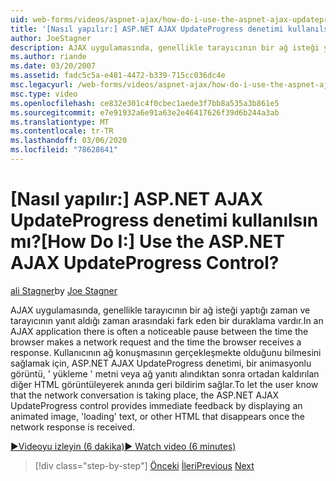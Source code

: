 ```yaml
---
uid: web-forms/videos/aspnet-ajax/how-do-i-use-the-aspnet-ajax-updateprogress-control
title: '[Nasıl yapılır:] ASP.NET AJAX UpdateProgress denetimi kullanılsın mı? | Microsoft Docs'
author: JoeStagner
description: AJAX uygulamasında, genellikle tarayıcının bir ağ isteği yaptığı zaman ve tarayıcının yanıt aldığı zaman arasındaki fark eden bir duraklama vardır. T...
ms.author: riande
ms.date: 03/20/2007
ms.assetid: fadc5c5a-e481-4472-b339-715cc036dc4e
msc.legacyurl: /web-forms/videos/aspnet-ajax/how-do-i-use-the-aspnet-ajax-updateprogress-control
msc.type: video
ms.openlocfilehash: ce832e301c4f0cbec1aede3f7bb8a535a3b861e5
ms.sourcegitcommit: e7e91932a6e91a63e2e46417626f39d6b244a3ab
ms.translationtype: MT
ms.contentlocale: tr-TR
ms.lasthandoff: 03/06/2020
ms.locfileid: "78628641"
---
```

# <a name="how-do-i-use-the-aspnet-ajax-updateprogress-control"></a><span data-ttu-id="fd63d-105">[Nasıl yapılır:] ASP.NET AJAX UpdateProgress denetimi kullanılsın mı?</span><span class="sxs-lookup"><span data-stu-id="fd63d-105">[How Do I:] Use the ASP.NET AJAX UpdateProgress Control?</span></span>

<span data-ttu-id="fd63d-106">[ali Stagner](https://github.com/JoeStagner)</span><span class="sxs-lookup"><span data-stu-id="fd63d-106">by [Joe Stagner](https://github.com/JoeStagner)</span></span>

<span data-ttu-id="fd63d-107">AJAX uygulamasında, genellikle tarayıcının bir ağ isteği yaptığı zaman ve tarayıcının yanıt aldığı zaman arasındaki fark eden bir duraklama vardır.</span><span class="sxs-lookup"><span data-stu-id="fd63d-107">In an AJAX application there is often a noticeable pause between the time the browser makes a network request and the time the browser receives a response.</span></span> <span data-ttu-id="fd63d-108">Kullanıcının ağ konuşmasının gerçekleşmekte olduğunu bilmesini sağlamak için, ASP.NET AJAX UpdateProgress denetimi, bir animasyonlu görüntü, ' yükleme ' metni veya ağ yanıtı alındıktan sonra ortadan kaldırılan diğer HTML görüntüleyerek anında geri bildirim sağlar.</span><span class="sxs-lookup"><span data-stu-id="fd63d-108">To let the user know that the network conversation is taking place, the ASP.NET AJAX UpdateProgress control provides immediate feedback by displaying an animated image, 'loading' text, or other HTML that disappears once the network response is received.</span></span>

[<span data-ttu-id="fd63d-109">&#9654;Videoyu izleyin (6 dakika)</span><span class="sxs-lookup"><span data-stu-id="fd63d-109">&#9654; Watch video (6 minutes)</span></span>](https://channel9.msdn.com/Blogs/ASP-NET-Site-Videos/how-do-i-use-the-aspnet-ajax-updateprogress-control)

> [!div class="step-by-step"]
> <span data-ttu-id="fd63d-110">[Önceki](how-do-i-implement-the-incremental-page-display-pattern-using-http-get-and-post.md)
> [İleri](how-do-i-use-the-aspnet-ajax-history-control.md)</span><span class="sxs-lookup"><span data-stu-id="fd63d-110">[Previous](how-do-i-implement-the-incremental-page-display-pattern-using-http-get-and-post.md)
[Next](how-do-i-use-the-aspnet-ajax-history-control.md)</span></span>
